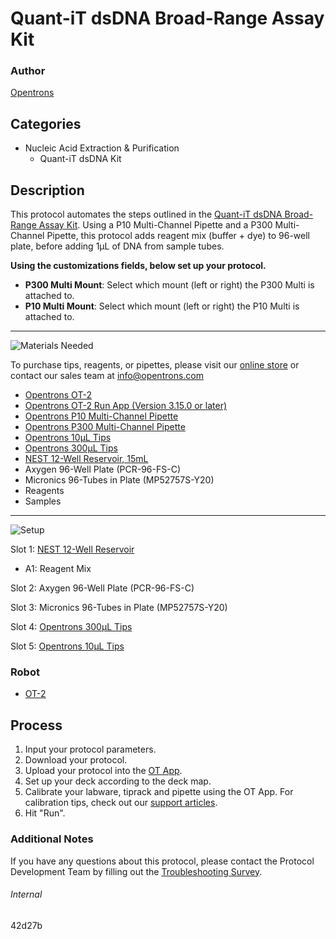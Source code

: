# Quant-iT dsDNA Broad-Range Assay Kit

### Author
[Opentrons](https://opentrons.com/)

## Categories
* Nucleic Acid Extraction & Purification
	* Quant-iT dsDNA Kit


## Description
This protocol automates the steps outlined in the [Quant-iT dsDNA Broad-Range Assay Kit](https://assets.thermofisher.com/TFS-Assets/LSG/manuals/Quant_iT_dsDNA_BR_Assay_UG.pdf). Using a P10 Multi-Channel Pipette and a P300 Multi-Channel Pipette, this protocol adds reagent mix (buffer + dye) to 96-well plate, before adding 1µL of DNA from sample tubes.



**Using the customizations fields, below set up your protocol.**
* **P300 Multi Mount**: Select which mount (left or right) the P300 Multi is attached to.
* **P10 Multi Mount**: Select which mount (left or right) the P10 Multi is attached to.



---
![Materials Needed](https://s3.amazonaws.com/opentrons-protocol-library-website/custom-README-images/001-General+Headings/materials.png)

To purchase tips, reagents, or pipettes, please visit our [online store](https://shop.opentrons.com/) or contact our sales team at [info@opentrons.com](mailto:info@opentrons.com)

* [Opentrons OT-2](https://shop.opentrons.com/collections/ot-2-robot/products/ot-2)
* [Opentrons OT-2 Run App (Version 3.15.0 or later)](https://opentrons.com/ot-app/)
* [Opentrons P10 Multi-Channel Pipette](https://shop.opentrons.com/collections/ot-2-pipettes)
* [Opentrons P300 Multi-Channel Pipette](https://shop.opentrons.com/collections/ot-2-pipettes)
* [Opentrons 10µL Tips](https://shop.opentrons.com/collections/opentrons-tips/products/opentrons-10ul-tips)
* [Opentrons 300µL Tips](https://shop.opentrons.com/collections/opentrons-tips/products/opentrons-300ul-tips)
* [NEST 12-Well Reservoir, 15mL](https://labware.opentrons.com/nest_12_reservoir_15ml?category=reservoir)
* Axygen 96-Well Plate (PCR-96-FS-C)
* Micronics 96-Tubes in Plate (MP52757S-Y20)
* Reagents
* Samples


---
![Setup](https://s3.amazonaws.com/opentrons-protocol-library-website/custom-README-images/001-General+Headings/Setup.png)

Slot 1: [NEST 12-Well Reservoir](https://labware.opentrons.com/nest_12_reservoir_15ml?category=reservoir)
* A1: Reagent Mix

Slot 2: Axygen 96-Well Plate (PCR-96-FS-C)

Slot 3: Micronics 96-Tubes in Plate (MP52757S-Y20)

Slot 4: [Opentrons 300µL Tips](https://shop.opentrons.com/collections/opentrons-tips/products/opentrons-300ul-tips)

Slot 5: [Opentrons 10µL Tips](https://shop.opentrons.com/collections/opentrons-tips/products/opentrons-10ul-tips)



### Robot
* [OT-2](https://opentrons.com/ot-2)

## Process

1. Input your protocol parameters.
2. Download your protocol.
3. Upload your protocol into the [OT App](https://opentrons.com/ot-app).
4. Set up your deck according to the deck map.
5. Calibrate your labware, tiprack and pipette using the OT App. For calibration tips, check out our [support articles](https://support.opentrons.com/en/collections/1559720-guide-for-getting-started-with-the-ot-2).
6. Hit "Run".

### Additional Notes
If you have any questions about this protocol, please contact the Protocol Development Team by filling out the [Troubleshooting Survey](https://protocol-troubleshooting.paperform.co/).

###### Internal
42d27b
